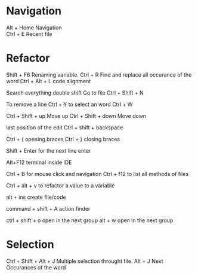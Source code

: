 Navigation
===========
Alt + Home  Navigation   
Ctrl + E    Recent file 

Refactor
==========
Shift + F6 		Renaming variable.
Ctrl + R        Find and replace all occurance of the word
Ctrl + Alt + L  code alignment

Search everything double shift
Go to file Ctrl + Shift + N

To remove a line Ctrl + Y
to select an word Ctrl + W

Ctrl + Shift + up Move up
Ctrl + Shift + down Move down

last position of the edit Ctrl + shift + backspace

Ctrl + {  opening braces
Ctrl + }  closing braces

Shift + Enter for the next line enter

Alt+F12 terminal inside IDE

Ctrl + B for mouse click and navigation
Ctrl + f12 to list all methods of files

Ctrl + alt + v to refactor a value to a variable

alt + ins create file/code

command + shift + A action finder

ctrl + shift + o open in the next group
alt + w open in the next group

Selection
==========
Ctrl + Shift + Alt + J Multiple selection throught file.
Alt + J Next Occurances of the word
